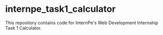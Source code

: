 # internpe_task1_calculator
This repository contains code for InternPe's Web Development Internship Task 1 Calculator.
